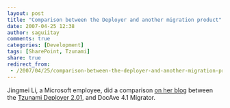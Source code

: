 ```yaml
---
layout: post
title: "Comparison between the Deployer and another migration product"
date: 2007-04-25 12:38
author: saguiitay
comments: true
categories: [Development]
tags: [SharePoint, Tzunami]
share: true
redirect_from:
 - /2007/04/25/comparison-between-the-deployer-and-another-migration-product/
---
```

Jingmei Li, a Microsoft employee, did a comparison [on her blog](http://blogs.msdn.com/jingmeili/archive/2007/03/13/evaluate-partner-solutions-that-support-migration-from-sps-2003-to-moss-2007.aspx) between the [Tzunami Deployer 2.01](http://www.tzunami.com/), and DocAve 4.1 Migrator.



